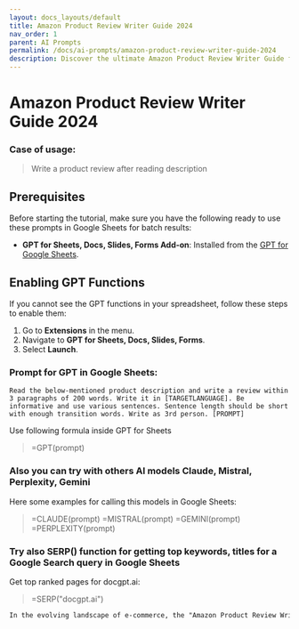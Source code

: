 ```yaml
---
layout: docs_layouts/default
title: Amazon Product Review Writer Guide 2024
nav_order: 1
parent: AI Prompts
permalink: /docs/ai-prompts/amazon-product-review-writer-guide-2024
description: Discover the ultimate Amazon Product Review Writer Guide for 2024. Master the art of crafting compelling and SEO-optimized reviews to boost sales and visibility. Perfect for writers and marketers aiming to enhance product credibility and consumer trust on Amazon.
---
```


# Amazon Product Review Writer Guide 2024

### Case of usage:
> Write a product review after reading description

## Prerequisites

Before starting the tutorial, make sure you have the following ready to use these prompts in Google Sheets for batch results:

- **GPT for Sheets, Docs, Slides, Forms Add-on**: Installed from the [GPT for Google Sheets](https://workspace.google.com/u/0/marketplace/app/gpt_for_sheets_docs_forms_slides/466607203252).

## Enabling GPT Functions

If you cannot see the GPT functions in your spreadsheet, follow these steps to enable them:

1. Go to **Extensions** in the menu.
2. Navigate to **GPT for Sheets, Docs, Slides, Forms**.
3. Select **Launch**.


### Prompt for GPT in Google Sheets:
```shell
Read the below-mentioned product description and write a review within 3 paragraphs of 200 words. Write it in [TARGETLANGUAGE]. Be informative and use various sentences. Sentence length should be short with enough transition words. Write as 3rd person. [PROMPT]
```

Use following formula inside GPT for Sheets
> =GPT(prompt)

### Also you can try with others AI models Claude, Mistral, Perplexity, Gemini
Here some examples for calling this models in Google Sheets:

> =CLAUDE(prompt)
> =MISTRAL(prompt)
> =GEMINI(prompt)
> =PERPLEXITY(prompt)


### Try also SERP() function for getting top keywords, titles for a Google Search query in Google Sheets

Get top ranked pages for docgpt.ai:

> =SERP("docgpt.ai")



```markdown
In the evolving landscape of e-commerce, the "Amazon Product Review Writer Guide 2024" serves as an invaluable asset for both novice and experienced reviewers aiming to enhance their writing skills. This guide provides a comprehensive framework that aids users in crafting reviews that are not only informative but also engaging, elevating the overall consumer experience. By utilizing this guide, reviewers can learn to articulate their thoughts more clearly and concisely, which in turn helps potential buyers make informed decisions. Additionally, enhanced review quality can potentially lead to increased sales and higher satisfaction ratings for sellers. The guide takes into account the latest trends and changes in Amazon's review policies, ensuring reviewers are up-to-date with current standards. It emphasizes the importance of transparency, objectivity, and the inclusion of both pros and cons in reviews to build trust with audiences. Moreover, the structured approach encouraged by the guide ensures that reviews are easily scannable and helpful, which can impact a product’s visibility and ranking positively on Amazon’s platform. Ultimately, the "Amazon Product Review Writer Guide 2024" opens doors for reviewers to refine their craft, potentially leading to personal growth and more opportunities in the ever-expanding field of online product reviewing.
```
